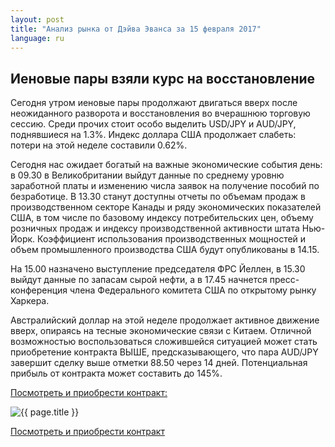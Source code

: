 ```yaml
---
layout: post
title: "Анализ рынка от Дэйва Эванса за 15 февраля 2017"
language: ru
---
```

## Иеновые пары взяли курс на восстановление

Сегодня утром иеновые пары продолжают двигаться вверх после неожиданного разворота и восстановления во вчерашнюю торговую сессию. Среди прочих стоит особо выделить USD/JPY и AUD/JPY, поднявшиеся на 1.3%.
Индекс доллара США продолжает слабеть: потери на этой неделе составили 0.62%.

Сегодня нас ожидает богатый на важные экономические события день: в 09.30 в Великобритании выйдут данные по среднему уровню заработной платы и изменению числа заявок на получение пособий по безработице. В 13.30 станут доступны отчеты по объемам продаж в производственном секторе Канады и ряду экономических показателей США, в том числе по базовому индексу потребительских цен, объему розничных продаж и индексу производственной активности штата Нью-Йорк. Коэффициент использования производственных мощностей и объем промышленного производства США будут опубликованы в 14.15.

На 15.00 назначено выступление председателя ФРС Йеллен, в 15.30 выйдут данные по запасам сырой нефти, а в 17.45 начнется пресс-конференция члена Федерального комитета США по открытому рынку Харкера.

Австралийский доллар на этой неделе продолжает активное движение вверх, опираясь на тесные экономические связи с Китаем. 
Отличной возможностью воспользоваться сложившейся ситуацией может стать приобретение контракта ВЫШЕ, предсказывающего, что пара AUD/JPY завершит сделку выше отметки 88.50 через 14 дней. Потенциальная прибыль от контракта может составить до 145%.


<a href="http://record.binary.com/_bivVDfg8lHux76XffYA0JmNd7ZgqdRLk/1/?market=forex&underlying=frxAUDJPY&formname=higherlower&duration_amount=14&duration_units=d&amount=10&amount_type=payout&expiry_type=duration&barrier=88.5&s=1&t=2fHj8Cy-W-qsy0CcjuFWp50co5lt24DG" target="_blank">Посмотреть и приобрести контракт:</a>

<img src="{{ site.url }}/images/Review_February_2017_RU.png" alt="{{ page.title }}">

<a href="%LINK%%?https://www.binary.com/d/trade.cgi?market=forex&underlying=frxAUDJPY&formname=higherlower&duration_amount=14&duration_units=d&amount=10&amount_type=payout&expiry_type=duration&barrier=88.5&s=1&t=2fHj8Cy-W-qsy0CcjuFWp50co5lt24DG">Посмотреть и приобрести контракт</a>